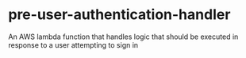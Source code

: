 # pre-user-authentication-handler
An AWS lambda function that handles logic that should be executed in response to a user attempting to sign in

